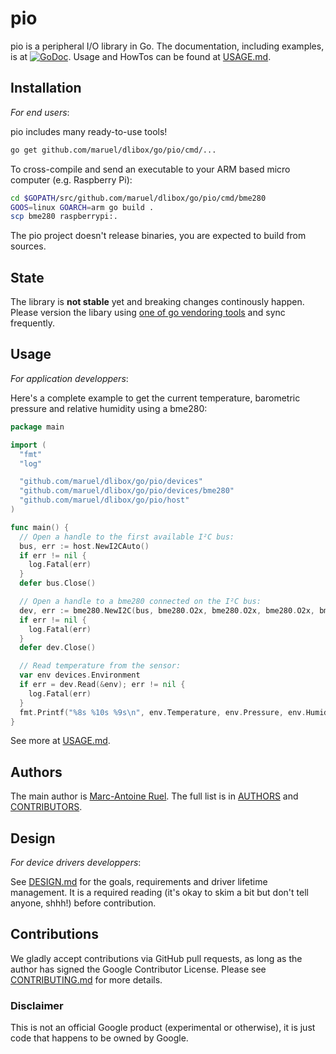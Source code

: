 # pio

pio is a peripheral I/O library in Go. The documentation, including examples, is at
[![GoDoc](https://godoc.org/github.com/maruel/dlibox/go/pio?status.svg)](https://godoc.org/github.com/maruel/dlibox/go/pio).
Usage and HowTos can be found at [USAGE.md](USAGE.md).


## Installation

_For end users_:

pio includes many ready-to-use tools!

```bash
go get github.com/maruel/dlibox/go/pio/cmd/...
```

To cross-compile and send an executable to your ARM based micro computer (e.g.
Raspberry Pi):

```bash
cd $GOPATH/src/github.com/maruel/dlibox/go/pio/cmd/bme280
GOOS=linux GOARCH=arm go build .
scp bme280 raspberrypi:.
```

The pio project doesn't release binaries, you are expected to build from
sources.


## State

The library is **not stable** yet and breaking changes continously happen.
Please version the libary using [one of go vendoring
tools](https://github.com/golang/go/wiki/PackageManagementTools) and sync
frequently.


## Usage

_For application developpers_:

Here's a complete example to get the current temperature, barometric pressure
and relative humidity using a bme280:

```go
package main

import (
  "fmt"
  "log"

  "github.com/maruel/dlibox/go/pio/devices"
  "github.com/maruel/dlibox/go/pio/devices/bme280"
  "github.com/maruel/dlibox/go/pio/host"
)

func main() {
  // Open a handle to the first available I²C bus:
  bus, err := host.NewI2CAuto()
  if err != nil {
    log.Fatal(err)
  }
  defer bus.Close()

  // Open a handle to a bme280 connected on the I²C bus:
  dev, err := bme280.NewI2C(bus, bme280.O2x, bme280.O2x, bme280.O2x, bme280.S500ms, bme280.FOff)
  if err != nil {
    log.Fatal(err)
  }
  defer dev.Close()

  // Read temperature from the sensor:
  var env devices.Environment
  if err = dev.Read(&env); err != nil {
    log.Fatal(err)
  }
  fmt.Printf("%8s %10s %9s\n", env.Temperature, env.Pressure, env.Humidity)
}
```

See more at [USAGE.md](USAGE.md).


## Authors

The main author is [Marc-Antoine Ruel](https://github.com/maruel). The full list
is in [AUTHORS](AUTHORS) and [CONTRIBUTORS](CONTRIBUTORS).


## Design

_For device drivers developpers_:

See [DESIGN.md](DESIGN.md) for the goals, requirements and driver lifetime
management. It is a required reading (it's okay to skim a bit but don't tell
anyone, shhh!) before contribution.


## Contributions

We gladly accept contributions via GitHub pull requests, as long as the author
has signed the Google Contributor License. Please see
[CONTRIBUTING.md](CONTRIBUTING.md) for more details.


### Disclaimer

This is not an official Google product (experimental or otherwise), it
is just code that happens to be owned by Google.
